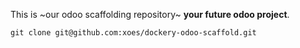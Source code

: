 This is ~our odoo scaffolding repository~ **your future odoo project**.

`git clone git@github.com:xoes/dockery-odoo-scaffold.git`
